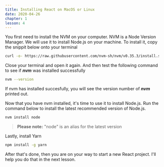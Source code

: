 ```yaml
---
title: Installing React on MacOS or Linux
date: 2020-04-26
chapter: 1
lesson: 4
---
```


You first need to install the NVM on your computer. NVM is a Node Version Manager. We will use it to install Node.js on your machine. To install it, copy the snippit below onto your terminal

```bash
curl -o- https://raw.githubusercontent.com/nvm-sh/nvm/v0.35.3/install.sh | bash
```

Close your terminal and open it again. And then test the following command to see if ***nvm*** was installed successfully

```bash
nvm --version
```

If nvm has installed succesfully, you will see the version number of ***nvm*** printed out.

Now that you have nvm installed, it's time to use it to install Node.js. Run the command below to install the latest recommended version of Node.js.

```bash
nvm install node
```

> **Please note:** "node" is an alias for the latest version

Lastly, install Yarn

```bash
npm install -g yarn
```

After that's done, then you are on your way to start a new React project. I'll help you do that in the next lesson.